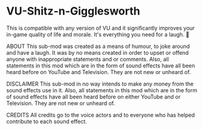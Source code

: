 # VU-Shitz-n-Gigglesworth
This is compatible with any version of VU and it significantly improves your in-game quality of life and morale. It's everything you need for a laugh. 🙂

ABOUT
This sub-mod was created as a means of humour, to joke around and have a laugh. It was by no means created in order to upset or offend anyone with inappropriate statements and or comments. Also, all statements in this mod which are in the form of sound effects have all been heard before on YouTube and Television. They are not new or unheard of.

DISCLAIMER
This sub-mod in no way intends to make any money from the sound effects use in it. Also, all statements in this mod which are in the form of sound effects have all been heard before on either YouTube and or Television. They are not new or unheard of.

CREDITS
All credits go to the voice actors and to everyone who has helped contribute to each sound effect. 
